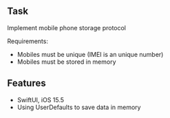 
## Task
Implement mobile phone storage protocol

Requirements:
 - Mobiles must be unique (IMEI is an unique number)
 - Mobiles must be stored in memory

## Features

- SwiftUI, iOS 15.5
- Using UserDefaults to save data in memory

